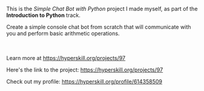 This is the *Simple Chat Bot with Python* project I made myself, as part of the **Introduction to Python** track.


<p>Create a simple console chat bot from scratch that will communicate with you and perform basic arithmetic operations.</p><br/><br/>Learn more at <a href="https://hyperskill.org/projects/97?utm_source=ide&utm_medium=ide&utm_campaign=ide&utm_content=project-card">https://hyperskill.org/projects/97</a>

Here's the link to the project: https://hyperskill.org/projects/97

Check out my profile: https://hyperskill.org/profile/614358509
